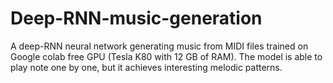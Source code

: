 # Deep-RNN-music-generation
A deep-RNN neural network generating music from MIDI files trained on Google colab free GPU (Tesla K80 with 12 GB of RAM).
The model is able to play note one by one, but it achieves interesting melodic patterns.
